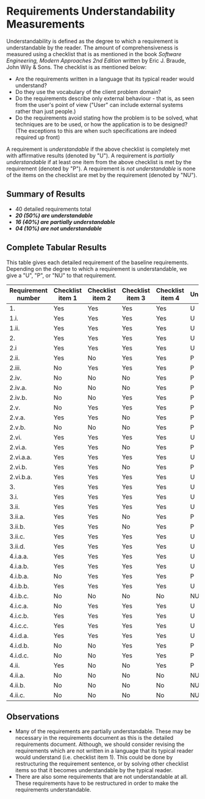 # Requirements Understandability Measurements

Understandability is defined as the degree to which a requirement is understandable by the reader. The amount of comprehensiveness is measured using a checklist that is as mentioned in the book *Software Engineering, Modern Approaches 2nd Edition* written by Eric J. Braude, John Wily & Sons. The checklist is as mentioned below:

* Are the requirements written in a language that its typical reader would understand?
* Do they use the vocabulary of the client problem domain?
* Do the requirements describe only external behaviour - that is, as seen from the user's point of view ("User" can include external systems rather than just people.)
* Do the requirements avoid stating how the problem is to be solved, what techniques are to be used, or how the application is to be designed? (The exceptions to this are when such specifications are indeed required up front)

A requirement is *understandable* if the above checklist is completely met with affirmative results (denoted by "U").
A requirement is *partially understandable* if at least one item from the above checklist is met by the requirement (denoted by "P").
A requirement is *not understandable* is none of the items on the checklist are met by the requirement (denoted by "NU").

## Summary of Results

* 40 detailed requirements total
* ***20 (50%) are understandable***
* ***16 (40%) are partially understandable***
* ***04 (10%) are not understandable***

## Complete Tabular Results

This table gives each detailed requirement of the baseline requirements. Depending on the degree to which a requirement is understandable, we give a "U", "P", or "NU" to that requirement.

Requirement number | Checklist item 1 | Checklist item 2 | Checklist item 3 | Checklist item 4 | Understandable?
--- | --- | --- | --- | --- | ---
1. | Yes | Yes | Yes | Yes | U
1.i. | Yes | Yes | Yes | Yes | U 
1.ii. | Yes | Yes | Yes | Yes | U
2. | Yes | Yes | Yes | Yes | U
2.i | Yes | Yes | Yes | Yes | U
2.ii. | Yes | No | Yes | Yes | P
2.iii. | No | Yes | Yes | Yes | P
2.iv. | No | No | No | Yes | P
2.iv.a. | No | No | No | Yes | P
2.iv.b. | No | No | Yes | Yes | P
2.v. | No | Yes | Yes | Yes | P
2.v.a. | Yes | Yes | No | Yes | P
2.v.b. | No | No | No | Yes | P
2.vi. | Yes | Yes | Yes | Yes | U
2.vi.a. | Yes | Yes | No | Yes | P
2.vi.a.a. | Yes | Yes | Yes | Yes | U
2.vi.b. | Yes | Yes | No | Yes | P
2.vi.b.a. | Yes | Yes | Yes | Yes | U
3. | Yes | Yes | Yes | Yes | U
3.i. | Yes | Yes | Yes | Yes | U
3.ii. | Yes | Yes | Yes | Yes | U
3.ii.a. | Yes | Yes | No | Yes | P
3.ii.b. | Yes | Yes | No | Yes | P
3.ii.c. | Yes | Yes | Yes | Yes | U
3.ii.d. | Yes | Yes | Yes | Yes | U
4.i.a.a. | Yes | Yes | Yes | Yes | U
4.i.a.b. | Yes | Yes | Yes | Yes | U
4.i.b.a. | No | Yes | Yes | Yes | P
4.i.b.b. | Yes | Yes | Yes | Yes | U
4.i.b.c. | No | No | No | No | NU
4.i.c.a. | No | Yes | Yes | Yes | U
4.i.c.b. | Yes | Yes | Yes | Yes | U
4.i.c.c. | Yes | Yes | Yes | Yes | U
4.i.d.a. | Yes | Yes | Yes | Yes | U
4.i.d.b. | No | No | Yes | Yes | P
4.i.d.c. | No | No | Yes | Yes | P
4.ii. | Yes | No | No | Yes | P
4.ii.a. | No | No | No | No | NU
4.ii.b. | No | No | No | No | NU
4.ii.c. | No | No | No | No | NU


## Observations

* Many of the requirements are partially understandable. These may be necessary in the requirements document as this is the detailed requirements document. Although, we should consider revising the requirements which are not written in a language that its typical reader would understand (i.e. checklist item 1). This could be done by restructuring the requirement sentence, or by solving other checklist items so that it becomes understandable by the typical reader.
* There are also some requirements that are not understandable at all. These requirements have to be restructured in order to make the requirements understandable.
